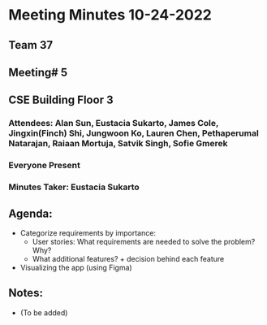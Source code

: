 # Meeting Minutes 10-24-2022

## Team 37

## Meeting# 5

## CSE Building Floor 3

### Attendees: Alan Sun, Eustacia Sukarto, James Cole, Jingxin(Finch) Shi, Jungwoon Ko, Lauren Chen, Pethaperumal Natarajan, Raiaan Mortuja, Satvik Singh, Sofie Gmerek

### Everyone Present

### Minutes Taker: Eustacia Sukarto

## Agenda:
- Categorize requirements by importance:
  - User stories: What requirements are needed to solve the problem? Why?
  - What additional features? + decision behind each feature
- Visualizing the app (using Figma)


## Notes:
- (To be added)
